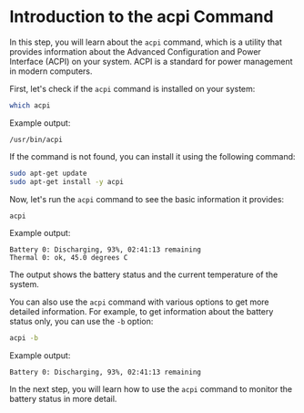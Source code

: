 # Introduction to the acpi Command

In this step, you will learn about the `acpi` command, which is a utility that provides information about the Advanced Configuration and Power Interface (ACPI) on your system. ACPI is a standard for power management in modern computers.

First, let's check if the `acpi` command is installed on your system:

```bash
which acpi
```

Example output:

```
/usr/bin/acpi
```

If the command is not found, you can install it using the following command:

```bash
sudo apt-get update
sudo apt-get install -y acpi
```

Now, let's run the `acpi` command to see the basic information it provides:

```bash
acpi
```

Example output:

```
Battery 0: Discharging, 93%, 02:41:13 remaining
Thermal 0: ok, 45.0 degrees C
```

The output shows the battery status and the current temperature of the system.

You can also use the `acpi` command with various options to get more detailed information. For example, to get information about the battery status only, you can use the `-b` option:

```bash
acpi -b
```

Example output:

```
Battery 0: Discharging, 93%, 02:41:13 remaining
```

In the next step, you will learn how to use the `acpi` command to monitor the battery status in more detail.
